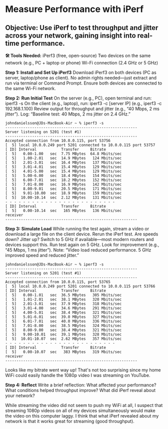 # Measure Performance with iPerf

## Objective: Use iPerf to test throughput and jitter across your network, gaining insight into real-time performance.

**🛠 Tools Needed:**
iPerf3 (free, open-source)
Two devices on the same network (e.g., PC + laptop or phone)
Wi-Fi connection (2.4 GHz or 5 GHz)

**Step 1: Install and Set Up iPerf3**
Download iPerf3 on both devices (PC as server, laptop/phone as client).
No admin rights needed—just extract and run via terminal or Command Prompt.
Ensure both devices are connected to the same Wi-Fi network.

**Step 2: Run Initial Test**
On the server (e.g., PC), open terminal and run: iperf3 -s
On the client (e.g., laptop), run: iperf3 -c [server IP] (e.g., iperf3 -c 192.168.1.100)
Review output for throughput and jitter (e.g., “40 Mbps, 2 ms jitter”).
Log: “Baseline test: 40 Mbps, 2 ms jitter on 2.4 GHz.”

```
johndanielsson@JDs-MacBook-Air ~ % iperf3 -s                              
-----------------------------------------------------------
Server listening on 5201 (test #1)
-----------------------------------------------------------
Accepted connection from 10.0.0.115, port 53756
[  5] local 10.0.0.249 port 5201 connected to 10.0.0.115 port 53757
[ ID] Interval           Transfer     Bitrate
[  5]   0.00-1.00   sec  7.75 MBytes  64.8 Mbits/sec                  
[  5]   1.00-2.01   sec  14.9 MBytes   124 Mbits/sec                  
[  5]   2.01-3.01   sec  16.4 MBytes   137 Mbits/sec                  
[  5]   3.01-4.01   sec  15.4 MBytes   129 Mbits/sec                  
[  5]   4.01-5.00   sec  15.4 MBytes   129 Mbits/sec                  
[  5]   5.00-6.00   sec  18.4 MBytes   154 Mbits/sec                  
[  5]   6.00-7.01   sec  18.2 MBytes   152 Mbits/sec                  
[  5]   7.01-8.00   sec  16.9 MBytes   142 Mbits/sec                  
[  5]   8.00-9.01   sec  20.5 MBytes   171 Mbits/sec                  
[  5]   9.01-10.00  sec  18.9 MBytes   159 Mbits/sec                  
[  5]  10.00-10.14  sec  2.12 MBytes   131 Mbits/sec                  
- - - - - - - - - - - - - - - - - - - - - - - - -
[ ID] Interval           Transfer     Bitrate
[  5]   0.00-10.14  sec   165 MBytes   136 Mbits/sec                  receiver
-----------------------------------------------------------
```

**Step 3: Simulate Load**
While running the test again, stream a video or download a large file on the client device.
Rerun the iPerf test. Are speeds down? Jitter up?
Switch to 5 GHz if available—most modern routers and devices support this.
Run test again on 5 GHz. Look for improvement (e.g., “45 Mbps, 1 ms jitter”).
Note: “Video load reduced performance. 5 GHz improved speed and reduced jitter.”

```
johndanielsson@JDs-MacBook-Air ~ % iperf3 -s
-----------------------------------------------------------
Server listening on 5201 (test #1)
-----------------------------------------------------------
Accepted connection from 10.0.0.115, port 53765
[  5] local 10.0.0.249 port 5201 connected to 10.0.0.115 port 53766
[ ID] Interval           Transfer     Bitrate
[  5]   0.00-1.01   sec  36.5 MBytes   305 Mbits/sec                  
[  5]   1.01-2.01   sec  38.1 MBytes   320 Mbits/sec                  
[  5]   2.01-3.01   sec  37.9 MBytes   318 Mbits/sec                  
[  5]   3.01-4.00   sec  34.6 MBytes   291 Mbits/sec                  
[  5]   4.00-5.01   sec  38.4 MBytes   321 Mbits/sec                  
[  5]   5.01-6.01   sec  39.0 MBytes   327 Mbits/sec                  
[  5]   6.01-7.01   sec  40.0 MBytes   336 Mbits/sec                  
[  5]   7.01-8.00   sec  38.5 MBytes   324 Mbits/sec                  
[  5]   8.00-9.00   sec  38.4 MBytes   321 Mbits/sec                  
[  5]   9.00-10.01  sec  39.1 MBytes   328 Mbits/sec                  
[  5]  10.01-10.07  sec  2.62 MBytes   357 Mbits/sec                  
- - - - - - - - - - - - - - - - - - - - - - - - -
[ ID] Interval           Transfer     Bitrate
[  5]   0.00-10.07  sec   383 MBytes   319 Mbits/sec                  receiver
-----------------------------------------------------------
```

Looks like my bitrate went way up! That's not too surprising since my home WiFi could easily handle the 1080p video I was streaming on YouTube.

**Step 4: Reflect**
Write a brief reflection: What affected your performance? What conditions helped throughput improve? What did iPerf reveal about your network?

While streaming the video did not seem to push my WiFi at all, I suspect that streaming 1080p videos on all of my devices simultaneously would make the video on this computer laggy. I think that what iPerf revealed about my network is that it works great for streaming (good throughput).
